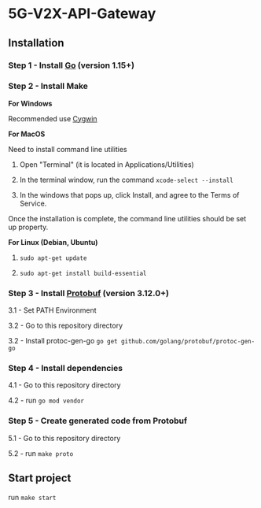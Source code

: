 # 5G-V2X-API-Gateway

## Installation
### Step 1 - Install [Go](https://golang.org/) (version 1.15+)

### Step 2 - Install Make
**For Windows** 

Recommended use [Cygwin](https://www.cygwin.com/)

**For MacOS**

Need to install command line utilities

1. Open "Terminal" (it is located in Applications/Utilities)

2. In the terminal window, run the command ```xcode-select --install```

3. In the windows that pops up, click Install, and agree to the Terms of Service.

Once the installation is complete, the command line utilities should be set up property.

**For Linux (Debian, Ubuntu)**

1. ```sudo apt-get update```

2. ```sudo apt-get install build-essential```


### Step 3 - Install [Protobuf](https://github.com/protocolbuffers/protobuf/releases/) (version 3.12.0+)

3.1 - Set PATH Environment

3.2 - Go to this repository directory

3.2 - Install protoc-gen-go ```go get github.com/golang/protobuf/protoc-gen-go```

### Step 4 - Install dependencies

4.1 - Go to this repository directory

4.2 - run ```go mod vendor```

### Step 5 - Create generated code from Protobuf

5.1 - Go to this repository directory

5.2 - run ```make proto```

## Start project

run ```make start```
